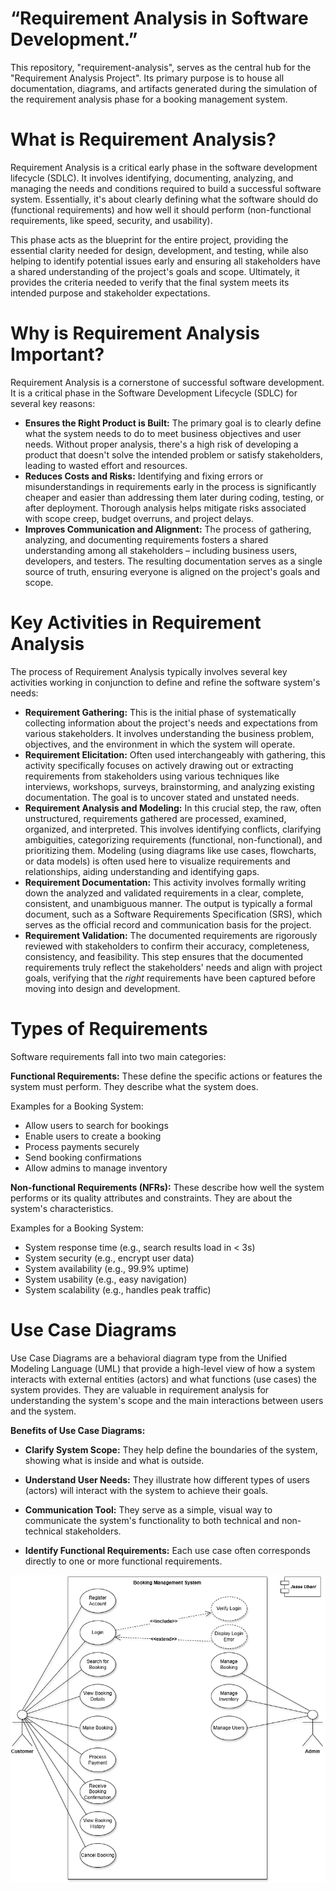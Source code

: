 # “Requirement Analysis in Software Development.”
This repository, "requirement-analysis", serves as the central hub for the "Requirement Analysis Project". Its primary purpose is to house all documentation, diagrams, and artifacts generated during the simulation of the requirement analysis phase for a booking management system.

# What is Requirement Analysis?
Requirement Analysis is a critical early phase in the software development lifecycle (SDLC). It involves identifying, documenting, analyzing, and managing the needs and conditions required to build a successful software system. Essentially, it's about clearly defining what the software should do (functional requirements) and how well it should perform (non-functional requirements, like speed, security, and usability).

This phase acts as the blueprint for the entire project, providing the essential clarity needed for design, development, and testing, while also helping to identify potential issues early and ensuring all stakeholders have a shared understanding of the project's goals and scope. Ultimately, it provides the criteria needed to verify that the final system meets its intended purpose and stakeholder expectations.

# Why is Requirement Analysis Important?
Requirement Analysis is a cornerstone of successful software development. It is a critical phase in the Software Development Lifecycle (SDLC) for several key reasons:

* **Ensures the Right Product is Built:** The primary goal is to clearly define what the system needs to do to meet business objectives and user needs. Without proper analysis, there's a high risk of developing a product that doesn't solve the intended problem or satisfy stakeholders, leading to wasted effort and resources.
* **Reduces Costs and Risks:** Identifying and fixing errors or misunderstandings in requirements early in the process is significantly cheaper and easier than addressing them later during coding, testing, or after deployment. Thorough analysis helps mitigate risks associated with scope creep, budget overruns, and project delays.
* **Improves Communication and Alignment:** The process of gathering, analyzing, and documenting requirements fosters a shared understanding among all stakeholders – including business users, developers, and testers. The resulting documentation serves as a single source of truth, ensuring everyone is aligned on the project's goals and scope.

# Key Activities in Requirement Analysis

The process of Requirement Analysis typically involves several key activities working in conjunction to define and refine the software system's needs:

* **Requirement Gathering:** This is the initial phase of systematically collecting information about the project's needs and expectations from various stakeholders. It involves understanding the business problem, objectives, and the environment in which the system will operate.
* **Requirement Elicitation:** Often used interchangeably with gathering, this activity specifically focuses on actively drawing out or extracting requirements from stakeholders using various techniques like interviews, workshops, surveys, brainstorming, and analyzing existing documentation. The goal is to uncover stated and unstated needs.
* **Requirement Analysis and Modeling:** In this crucial step, the raw, often unstructured, requirements gathered are processed, examined, organized, and interpreted. This involves identifying conflicts, clarifying ambiguities, categorizing requirements (functional, non-functional), and prioritizing them. Modeling (using diagrams like use cases, flowcharts, or data models) is often used here to visualize requirements and relationships, aiding understanding and identifying gaps.
* **Requirement Documentation:** This activity involves formally writing down the analyzed and validated requirements in a clear, complete, consistent, and unambiguous manner. The output is typically a formal document, such as a Software Requirements Specification (SRS), which serves as the official record and communication basis for the project.
* **Requirement Validation:** The documented requirements are rigorously reviewed with stakeholders to confirm their accuracy, completeness, consistency, and feasibility. This step ensures that the documented requirements truly reflect the stakeholders' needs and align with project goals, verifying that the *right* requirements have been captured before moving into design and development.

# Types of Requirements
Software requirements fall into two main categories:

**Functional Requirements:**
These define the specific actions or features the system must perform. They describe what the system does.

Examples for a Booking System:

* Allow users to search for bookings
* Enable users to create a booking
* Process payments securely
* Send booking confirmations
* Allow admins to manage inventory

**Non-functional Requirements (NFRs):**
These describe how well the system performs or its quality attributes and constraints. They are about the system's characteristics.

Examples for a Booking System:

* System response time (e.g., search results load in < 3s)
* System security (e.g., encrypt user data)
* System availability (e.g., 99.9% uptime)
* System usability (e.g., easy navigation)
* System scalability (e.g., handles peak traffic)

# Use Case Diagrams
Use Case Diagrams are a behavioral diagram type from the Unified Modeling Language (UML) that provide a high-level view of how a system interacts with external entities (actors) and what functions (use cases) the system provides. They are valuable in requirement analysis for understanding the system's scope and the main interactions between users and the system.

**Benefits of Use Case Diagrams:**

* **Clarify System Scope:** They help define the boundaries of the system, showing what is inside and what is outside.

* **Understand User Needs:** They illustrate how different types of users (actors) will interact with the system to achieve their goals.

* **Communication Tool:** They serve as a simple, visual way to communicate the system's functionality to both technical and non-technical stakeholders.

* **Identify Functional Requirements:** Each use case often corresponds directly to one or more functional requirements.

![Booking System Use Case Diagram](https://github.com/UbaniTheFirst/requirement-analysis/blob/0703e79a86cee6b6cbfb8d2304c8111eadbd84ad/alx-booking-uc.png)

